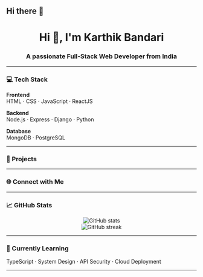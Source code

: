 ## Hi there 👋

<h1 align="center">Hi 👋, I'm Karthik Bandari</h1>
<h3 align="center">A passionate Full-Stack Web Developer from India</h3>

---

### 💻 Tech Stack

**Frontend**  
HTML · CSS · JavaScript · ReactJS

**Backend**  
Node.js · Express · Django · Python

**Database**  
MongoDB · PostgreSQL

---

### 🌟 Projects

<!-- Add your top 3-6 projects here -->

<!-- Example format:
- [💼 Project Name](https://github.com/yourusername/project-name) – Short one-line description
-->

---

### 🌐 Connect with Me

<!-- Add your LinkedIn, Portfolio, and Email here -->

<!-- Example:
- 💼 [LinkedIn](https://linkedin.com/in/your-link)
- 🌍 [Portfolio](https://your-portfolio.com)
- 📬 Email: your-email@example.com
-->

---

### 📈 GitHub Stats

<p align="center">
  <img src="https://github-readme-stats.vercel.app/api?username=karthikbandari&show_icons=true&theme=radical" alt="GitHub stats" />
  <br/>
  <img src="https://github-readme-streak-stats.herokuapp.com/?user=karthikbandari&theme=radical" alt="GitHub streak" />
</p>

---

### 🧠 Currently Learning

TypeScript · System Design · API Security · Cloud Deployment

---

